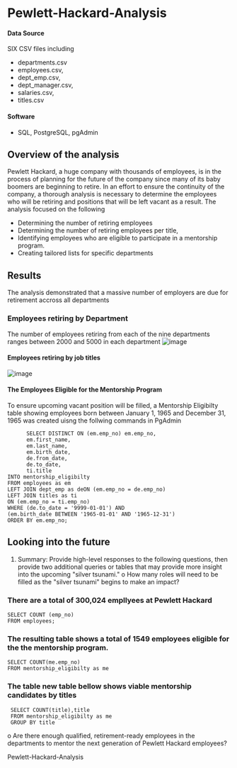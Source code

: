 # Pewlett-Hackard-Analysis
#### Data Source
 SIX CSV files including
- departments.csv 
- employees.csv,
- dept_emp.csv, 
- dept_manager.csv, 
- salaries.csv, 
- titles.csv

#### Software
- SQL, PostgreSQL, pgAdmin

## Overview of the analysis
Pewlett Hackard, a huge company with thousands of employees, is in the process of planning for the future of the company since many of its baby boomers are beginning to retire. In an effort to ensure the continuity of the company, a thorough analysis is necessary to determine the employees who will be retiring and positions that will be left vacant as a result. The analysis focused on the following

- Determining the number of retiring employees 
- Determining the number of retiring employees per title,
- Identifying employees who are eligible to participate in a mentorship program.
- Creating tailored lists for specific departments

## Results
The analysis demonstrated that a massive number of employers are due for retirement accross all departments
### Employees retiring by Department 
The number of employees retiring from each of the nine departments ranges between 2000 and 5000 in each department
![image](https://user-images.githubusercontent.com/90416094/142129861-d7b5906f-f693-48fd-b48b-6a6d514d35ba.png)

#### Employees retiring by job titles 
![image](https://user-images.githubusercontent.com/90416094/142129919-2aa323d1-5094-41c4-8472-9f3cab02dd2d.png)


#### The Employees Eligible for the Mentorship Program
To ensure upcoming vacant position will be filled, a Mentorship Eligibilty table showing employees born between January 1, 1965 and December 31, 1965 was created uisng the follwing commands in PgAdmin


          SELECT DISTINCT ON (em.emp_no) em.emp_no,
          em.first_name,
	      em.last_name, 
	      em.birth_date,
	      de.from_date,
	      de.to_date,  
	      ti.title
    INTO mentorship_eligibilty
    FROM employees as em
    LEFT JOIN dept_emp as deON (em.emp_no = de.emp_no)
    LEFT JOIN titles as ti
    ON (em.emp_no = ti.emp_no)
    WHERE (de.to_date = '9999-01-01') AND 
    (em.birth_date BETWEEN '1965-01-01' AND '1965-12-31')
    ORDER BY em.emp_no;	
    
## Looking into the future
1.	Summary: Provide high-level responses to the following questions, then provide two additional queries or tables that may provide more insight into the upcoming "silver tsunami."
o	How many roles will need to be filled as the "silver tsunami" begins to make an impact?

### There are a total of 300,024 empllyees at Pewlett Hackard
   
    SELECT COUNT (emp_no)
    FROM employees;
    
### The resulting table  shows a total of 1549 employees eligible for the the mentorship program.
     
    SELECT COUNT(me.emp_no)
    FROM mentorship_eligibilty as me

### The table new table bellow shows viable mentorship candidates by titles

     SELECT COUNT(title),title
     FROM mentorship_eligibilty as me
     GROUP BY title










o	Are there enough qualified, retirement-ready employees in the departments to mentor the next generation of Pewlett Hackard employees?

Pewlett-Hackard-Analysis
